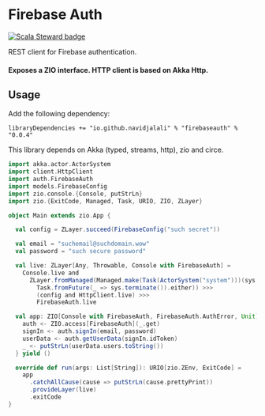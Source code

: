 # Firebase Auth

[![Scala Steward badge](https://img.shields.io/badge/Scala_Steward-helping-blue.svg?style=flat&logo=data:image/png;base64,iVBORw0KGgoAAAANSUhEUgAAAA4AAAAQCAMAAAARSr4IAAAAVFBMVEUAAACHjojlOy5NWlrKzcYRKjGFjIbp293YycuLa3pYY2LSqql4f3pCUFTgSjNodYRmcXUsPD/NTTbjRS+2jomhgnzNc223cGvZS0HaSD0XLjbaSjElhIr+AAAAAXRSTlMAQObYZgAAAHlJREFUCNdNyosOwyAIhWHAQS1Vt7a77/3fcxxdmv0xwmckutAR1nkm4ggbyEcg/wWmlGLDAA3oL50xi6fk5ffZ3E2E3QfZDCcCN2YtbEWZt+Drc6u6rlqv7Uk0LdKqqr5rk2UCRXOk0vmQKGfc94nOJyQjouF9H/wCc9gECEYfONoAAAAASUVORK5CYII=)](https://scala-steward.org)

REST client for Firebase authentication.

#### Exposes a ZIO interface. HTTP client is based on Akka Http.

## Usage
Add the following dependency:

```
libraryDependencies += "io.github.navidjalali" % "firebaseauth" % "0.0.4"
```
This library depends on Akka (typed, streams, http), zio and circe.
```scala
import akka.actor.ActorSystem
import client.HttpClient
import auth.FirebaseAuth
import models.FirebaseConfig
import zio.console.{Console, putStrLn}
import zio.{ExitCode, Managed, Task, URIO, ZIO, ZLayer}

object Main extends zio.App {

  val config = ZLayer.succeed(FirebaseConfig("such secret"))

  val email = "suchemail@suchdomain.wow"
  val password = "such secure password"

  val live: ZLayer[Any, Throwable, Console with FirebaseAuth] =
    Console.live and
      ZLayer.fromManaged(Managed.make(Task(ActorSystem("system")))(sys =>
        Task.fromFuture(_ => sys.terminate()).either)) >>>
        (config and HttpClient.live) >>>
        FirebaseAuth.live

  val app: ZIO[Console with FirebaseAuth, FirebaseAuth.AuthError, Unit] = for {
    auth <- ZIO.access[FirebaseAuth](_.get)
    signIn <- auth.signIn(email, password)
    userData <- auth.getUserData(signIn.idToken)
    _ <- putStrLn(userData.users.toString())
  } yield ()

  override def run(args: List[String]): URIO[zio.ZEnv, ExitCode] =
    app
      .catchAllCause(cause => putStrLn(cause.prettyPrint))
      .provideLayer(live)
      .exitCode
}
```
